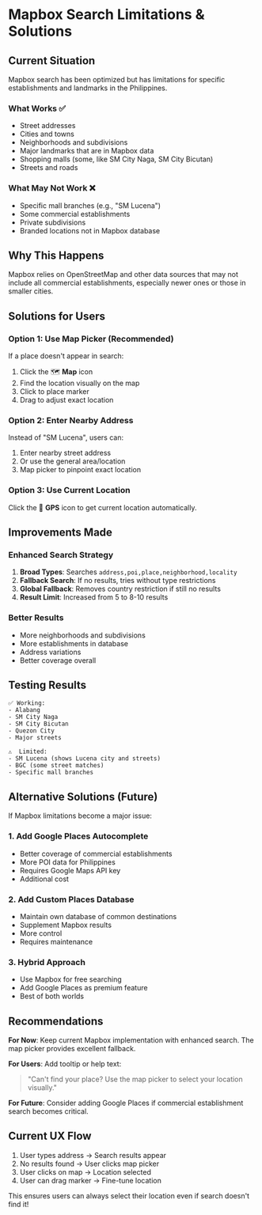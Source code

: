 # Mapbox Search Limitations & Solutions

## Current Situation

Mapbox search has been optimized but has limitations for specific establishments and landmarks in the Philippines.

### What Works ✅

- Street addresses
- Cities and towns  
- Neighborhoods and subdivisions
- Major landmarks that are in Mapbox data
- Shopping malls (some, like SM City Naga, SM City Bicutan)
- Streets and roads

### What May Not Work ❌

- Specific mall branches (e.g., "SM Lucena")
- Some commercial establishments
- Private subdivisions
- Branded locations not in Mapbox database

## Why This Happens

Mapbox relies on OpenStreetMap and other data sources that may not include all commercial establishments, especially newer ones or those in smaller cities.

## Solutions for Users

### Option 1: Use Map Picker (Recommended)
If a place doesn't appear in search:
1. Click the 🗺️ **Map** icon
2. Find the location visually on the map
3. Click to place marker
4. Drag to adjust exact location

### Option 2: Enter Nearby Address
Instead of "SM Lucena", users can:
1. Enter nearby street address
2. Or use the general area/location
3. Map picker to pinpoint exact location

### Option 3: Use Current Location
Click the 📍 **GPS** icon to get current location automatically.

## Improvements Made

### Enhanced Search Strategy
1. **Broad Types**: Searches `address,poi,place,neighborhood,locality`
2. **Fallback Search**: If no results, tries without type restrictions
3. **Global Fallback**: Removes country restriction if still no results
4. **Result Limit**: Increased from 5 to 8-10 results

### Better Results
- More neighborhoods and subdivisions
- More establishments in database
- Address variations
- Better coverage overall

## Testing Results

```
✅ Working:
- Alabang
- SM City Naga
- SM City Bicutan  
- Quezon City
- Major streets

⚠️  Limited:
- SM Lucena (shows Lucena city and streets)
- BGC (some street matches)
- Specific mall branches
```

## Alternative Solutions (Future)

If Mapbox limitations become a major issue:

### 1. Add Google Places Autocomplete
- Better coverage of commercial establishments
- More POI data for Philippines
- Requires Google Maps API key
- Additional cost

### 2. Add Custom Places Database
- Maintain own database of common destinations
- Supplement Mapbox results
- More control
- Requires maintenance

### 3. Hybrid Approach
- Use Mapbox for free searching
- Add Google Places as premium feature
- Best of both worlds

## Recommendations

**For Now**: Keep current Mapbox implementation with enhanced search. The map picker provides excellent fallback.

**For Users**: Add tooltip or help text:
> "Can't find your place? Use the map picker to select your location visually."

**For Future**: Consider adding Google Places if commercial establishment search becomes critical.

## Current UX Flow

1. User types address → Search results appear
2. No results found → User clicks map picker
3. User clicks on map → Location selected
4. User can drag marker → Fine-tune location

This ensures users can always select their location even if search doesn't find it!

